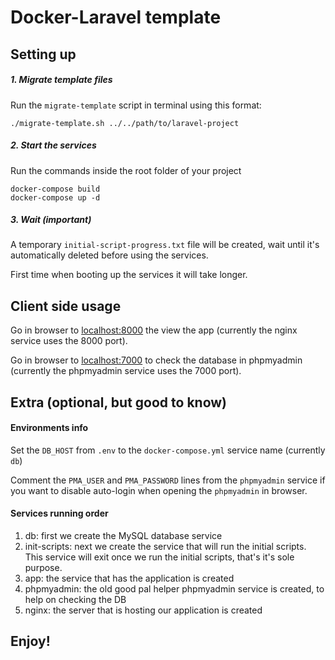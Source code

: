 # Docker-Laravel template


## Setting up

##### 1. Migrate template files
Run the ```migrate-template``` script in terminal using this format:

```./migrate-template.sh ../../path/to/laravel-project```

##### 2. Start the services
Run the commands inside the root folder of your project

```
docker-compose build
docker-compose up -d
```

##### 3. Wait (important)
A temporary ```initial-script-progress.txt``` file will be created, wait until it's automatically deleted before using the services. 

First time when booting up the services it will take longer.

## Client side usage
Go in browser to [localhost:8000](http://localhost:8000) the view the app (currently the nginx service uses the 8000 port).

Go in browser to [localhost:7000](http://localhost:7000) to check the database in phpmyadmin (currently the phpmyadmin service uses the 7000 port).


## Extra (optional, but good to know)
#### Environments info
Set the ```DB_HOST``` from ```.env``` to the ```docker-compose.yml``` service name (currently ```db```)

Comment the ```PMA_USER``` and ```PMA_PASSWORD``` lines from the ```phpmyadmin``` service if you want to disable auto-login when opening the ```phpmyadmin``` in browser.

#### Services running order

1. db: first we create the MySQL database service
2. init-scripts: next we create the service that will run the initial scripts. This service will exit once we run the initial scripts, that's it's sole purpose.
3. app: the service that has the application is created
3. phpmyadmin: the old good pal helper phpmyadmin service is created, to help on checking the DB
4. nginx: the server that is hosting our application is created


## Enjoy!